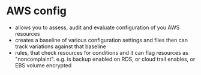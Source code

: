 # AWS config
- allows you to assess, audit and evaluate configuration of you AWS resources
- creates a baseline of various configuration settings and files then can track variations against that baseline
- rules, that check resources for conditions and it can flag resources as "noncomplaint". e.g. is backup enabled on RDS, or cloud trail enables, or EBS volume encrypted